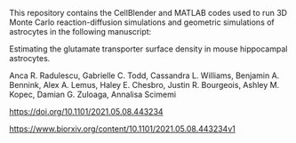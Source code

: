 This repository contains the CellBlender and MATLAB codes used to run 3D Monte Carlo reaction-diffusion simulations and geometric simulations of astrocytes in the following manuscript:

Estimating the glutamate transporter surface density in mouse hippocampal astrocytes.

Anca R. Radulescu, Gabrielle C. Todd, Cassandra L. Williams, Benjamin A. Bennink, Alex A. Lemus, Haley E. Chesbro, Justin R. Bourgeois, Ashley M. Kopec, Damian G. Zuloaga, Annalisa Scimemi

https://doi.org/10.1101/2021.05.08.443234

https://www.biorxiv.org/content/10.1101/2021.05.08.443234v1
